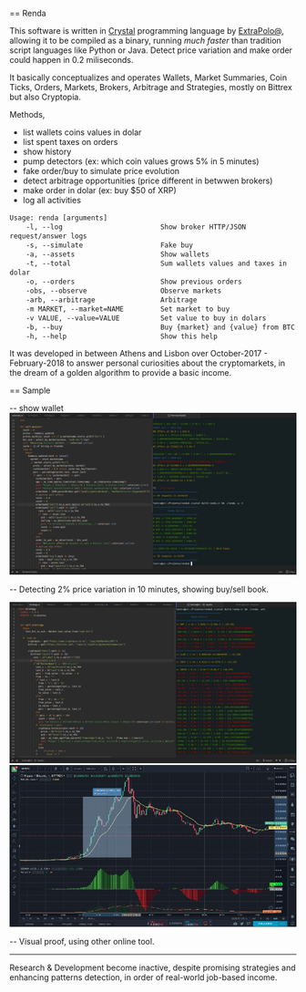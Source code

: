 == Renda

This software is written in [Crystal](https://crystal-lang.org/) programming language by [ExtraPolo@](https://extrapolo.com/), allowing it to be compiled as a binary, running *much faster* than tradition script languages like Python or Java. Detect price variation and make order could happen in 0.2 miliseconds.

It basically conceptualizes and operates Wallets, Market Summaries, Coin Ticks, Orders, Markets, Brokers, Arbitrage and Strategies, mostly on Bittrex but also Cryptopia.

Methods,

- list wallets coins values in dolar
- list spent taxes on orders
- show history
- pump detectors (ex: which coin values grows 5% in 5 minutes)
- fake order/buy to simulate price evolution
- detect arbitrage opportunities (price different in betwwen brokers)
- make order in dolar (ex: buy $50 of XRP)
- log all activities


```
Usage: renda [arguments]
    -l, --log                        Show broker HTTP/JSON request/answer logs
    -s, --simulate                   Fake buy
    -a, --assets                     Show wallets
    -t, --total                      Sum wallets values and taxes in dolar
    -o, --orders                     Show previous orders
    -obs, --observe                  Observe markets
    -arb, --arbitrage                Arbitrage
    -m MARKET, --market=NAME         Set market to buy
    -v VALUE, --value=VALUE          Set value to buy in dolars
    -b, --buy                        Buy {market} and {value} from BTC
    -h, --help                       Show this help
```

It was developed in between Athens and Lisbon over October-2017 - February-2018 to answer personal curiosities about the cryptomarkets, in the dream of a golden algorithm to provide a basic income.

== Sample

-- show wallet
![arbitrage](doc/sample.png)

-- Detecting 2% price variation in 10 minutes, showing buy/sell book.

![arbitrage](doc/arbitragem.png)
![arbitrage](doc/pump.jpeg)

-- Visual proof, using other online tool.

---

Research & Development become inactive, despite promising strategies and enhancing patterns detection, in order of real-world job-based income.
